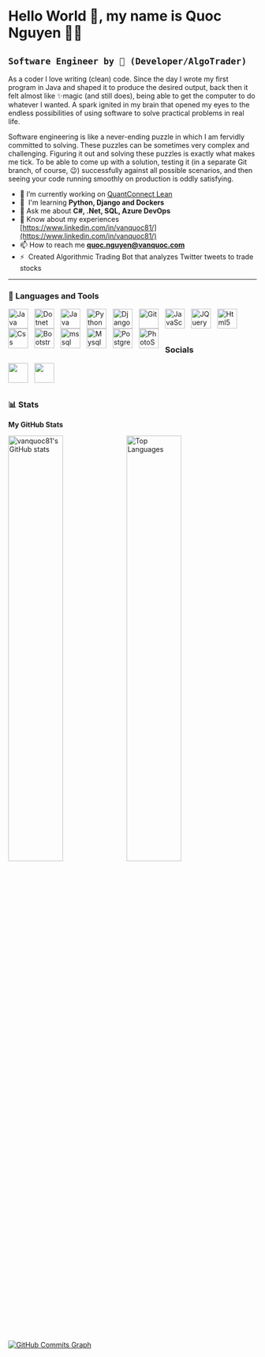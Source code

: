  Hello World 👋, my name is Quoc Nguyen 👨‍💻 
============================

**`Software Engineer by 💖 (Developer/AlgoTrader)`**
---------------------------------------------------

As a coder I love writing (clean) code. Since the day I wrote my first program in Java and shaped it to produce the desired output, back then it felt almost like ✨magic (and still does), being able to get the computer to do whatever I wanted. A spark ignited in my brain that opened my eyes to the endless possibilities of using software to solve practical problems in real life.

Software engineering is like a never-ending puzzle in which I am fervidly committed to solving. These puzzles can be sometimes very complex and challenging. Figuring it out and solving these puzzles is exactly what makes me tick. To be able to come up with a solution, testing it (in a separate Git branch, of course, 😉) successfully against all possible scenarios, and then seeing your code running smoothly on production is oddly satisfying.

* 🔭 I’m currently working on [QuantConnect Lean]([https://github.com/QuantConnect](http://github.com/VANQUOC81/Lean/tree/master))
* 🧠  I'm learning **Python, Django and Dockers**
* 💬 Ask me about **C#, .Net, SQL, Azure DevOps**
* 📄 Know about my experiences [https://www.linkedin.com/in/vanquoc81/](https://www.linkedin.com/in/vanquoc81/)
* 📫 How to reach me **quoc.nguyen@vanquoc.com**
* ⚡  Created Algorithmic Trading Bot that analyzes Twitter tweets to trade stocks

---

### 🧰 Languages and Tools


<p align="left">
  <a href="https://docs.microsoft.com/en-us/dotnet/csharp/" target="_blank" rel="noreferrer">
    <img align="left" alt="Java" width="40px" style="padding-right:10px;"
      src="https://cdn.jsdelivr.net/gh/devicons/devicon/icons/csharp/csharp-original.svg" />
  </a>
  <a href="https://dotnet.microsoft.com/en-us/" target="_blank" rel="noreferrer">
    <img align="left" alt="Dotnet" width="40px" style="padding-right:10px;"
      src="https://cdn.jsdelivr.net/gh/devicons/devicon/icons/dotnetcore/dotnetcore-original.svg" />
  </a>
  <a href="https://www.oracle.com/java/" target="_blank" rel="noreferrer">
    <img align="left" alt="Java" width="40px" style="padding-right:10px;"
      src="https://cdn.jsdelivr.net/gh/devicons/devicon/icons/java/java-original.svg" />
  </a>
  <a href="https://www.python.org/" target="_blank" rel="noreferrer">
    <img align="left" alt="Python" width="40px" style="padding-right:10px;"
      src="https://cdn.jsdelivr.net/gh/devicons/devicon/icons/python/python-original.svg" />
  </a>
  <a href="https://www.djangoproject.com/" target="_blank" rel="noreferrer">
    <img align="left" alt="Django" width="40px" style="padding-right:10px;"
      src="https://cdn.jsdelivr.net/gh/devicons/devicon/icons/django/django-plain-wordmark.svg" />
  </a>
  <a href="https://git-scm.com/" target="_blank" rel="noreferrer">
    <img align="left" alt="Git" width="40px" style="padding-right:10px;"
      src="https://cdn.jsdelivr.net/gh/devicons/devicon/icons/git/git-original.svg" />
  </a>
    <a href="https://developer.mozilla.org/en-US/docs/Web/JavaScript" target="_blank" rel="noreferrer">
    <img align="left" alt="JavaScript" width="40px" style="padding-right:10px;"
      src="https://cdn.jsdelivr.net/gh/devicons/devicon/icons/javascript/javascript-original.svg" />
  </a>
  <a href="https://jquery.com/" target="_blank" rel="noreferrer">
    <img align="left" alt="JQuery" width="40px" style="padding-right:10px;"
      src="https://cdn.jsdelivr.net/gh/devicons/devicon/icons/jquery/jquery-original.svg" />
  </a>
  <a href="https://developer.mozilla.org/en-US/docs/Glossary/HTML5" target="_blank" rel="noreferrer">
    <img align="left" alt="Html5" width="40px" style="padding-right:10px;"
      src="https://cdn.jsdelivr.net/gh/devicons/devicon/icons/html5/html5-original.svg" />
  </a>
  <a href="https://www.w3.org/TR/CSS/#css" target="_blank" rel="noreferrer">
    <img align="left" alt="Css" width="40px" style="padding-right:10px;"
      src="https://cdn.jsdelivr.net/gh/devicons/devicon/icons/css3/css3-original.svg" />
  </a>
  <a href="https://getbootstrap.com/" target="_blank" rel="noreferrer">
    <img align="left" alt="Bootstrap" width="40px" style="padding-right:10px;"
      src="https://cdn.jsdelivr.net/gh/devicons/devicon/icons/bootstrap/bootstrap-original.svg" />
  </a>
  <a href="https://www.microsoft.com/en-us/sql-server" target="_blank" rel="noreferrer"> 
    <img align="left" alt="mssql" width="40px" style="padding-right:10px;" src="https://cdn.jsdelivr.net/gh/devicons/devicon/icons/microsoftsqlserver/microsoftsqlserver-plain.svg"/> 
  </a>
  <a href="https://www.mysql.com/" target="_blank" rel="noreferrer">
    <img align="left" alt="Mysql" width="40px" style="padding-right:10px;"
      src="https://cdn.jsdelivr.net/gh/devicons/devicon/icons/mysql/mysql-original.svg" />
  </a>
  <a href="https://www.postgresql.org/" target="_blank" rel="noreferrer">
    <img align="left" alt="Postgresql" width="40px" style="padding-right:10px;"
      src="https://cdn.jsdelivr.net/gh/devicons/devicon/icons/postgresql/postgresql-original.svg" />
  </a>
  <a href="https://www.adobe.com/uk/products/photoshop.html" target="_blank" rel="noreferrer">
    <img align="left" alt="PhotoShop" width="40px" style="padding-right:10px;"
      src="https://cdn.jsdelivr.net/gh/devicons/devicon/icons/photoshop/photoshop-plain.svg" />
  </a>
</p>
<br/>
<br/>

#

### Socials

<p align="left"> 
  <a href="https://www.github.com/vanquoc81" target="_blank" rel="noreferrer"><img
      src="https://raw.githubusercontent.com/danielcranney/readme-generator/main/public/icons/socials/github.svg"
      align="left" width="40px" style="padding-right:10px;" /></a> 
  <a href="https://www.linkedin.com/in/vanquoc81" target="_blank"
    rel="noreferrer"><img src="https://raw.githubusercontent.com/danielcranney/readme-generator/main/public/icons/socials/linkedin.svg" align="left" width="40px" style="padding-right:10px;" /></a>
</p>

<br/>
<br/>

#

### 📊 Stats

<b>My GitHub Stats</b>

<a href="http://www.github.com/vanquoc81"><img align="left" width="47%" src="https://github-readme-stats.vercel.app/api?username=vanquoc81&show_icons=true&title_color=3382ed&text_color=000000&icon_color=64748b&bg_color=ffffff" alt="vanquoc81's GitHub stats" /></a>

<a href="https://github.com/vanquoc81"><img align="left" width="47%" src="https://github-readme-stats.vercel.app/api/top-langs/?username=vanquoc81&langs_count=10&title_color=3382ed&text_color=000000&icon_color=64748b&bg_color=ffffff&locale=en&custom_title=Top%20%Languages&hide=html,tex" alt="Top Languages" /></a>

<a href="http://www.github.com/vanquoc81"><img src="https://github-readme-activity-graph.cyclic.app/graph?username=vanquoc81&bg_color=ffffff&color=000000&line=9ACD32&point=000000&area_color=ffffff&area=true&hide_border=true&custom_title=GitHub%20Commits%20Graph" alt="GitHub Commits Graph" /></a>
